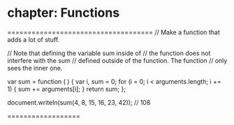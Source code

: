 chapter: Functions
==================

====================================
// Make a function that adds a lot of stuff.

// Note that defining the variable sum inside of
// the function does not interfere with the sum
// defined outside of the function. The function
// only sees the inner one.

var sum = function (  ) {
    var i, sum = 0;
    for (i = 0; i < arguments.length; i += 1) {
        sum += arguments[i];
    }
    return sum;
};

document.writeln(sum(4, 8, 15, 16, 23, 42)); // 108
    
    
==================